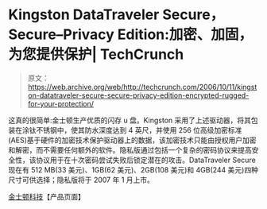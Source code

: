 # Kingston DataTraveler Secure，Secure–Privacy Edition:加密、加固，为您提供保护| TechCrunch

> 原文：<https://web.archive.org/web/http://techcrunch.com/2006/10/11/kingston-datatraveler-secure-secure-privacy-edition-encrypted-rugged-for-your-protection/>

这真的很简单:金士顿生产优质的闪存 u 盘。Kingston 采用了上述驱动器，将其包装在涂钛不锈钢中，使其防水深度达到 4 英尺，并使用 256 位高级加密标准(AES)基于硬件的加密技术保护驱动器上的数据，该加密技术只能由授权用户加密和解密，而不需要任何额外的软件。隐私版通过包括一个复杂的密码协议来提高安全性，该协议用于在十次密码尝试失败后锁定潜在的攻击。DataTraveler Secure 现在有 512 MB(33 美元)、1GB(62 美元)、2GB(108 美元)和 4GB(244 美元)四种尺寸可供选择；隐私版将于 2007 年 1 月上市。

[金士顿科技](https://web.archive.org/web/20151008215938/http://www.kingston.com/flash/dt_secure.asp)【产品页面】